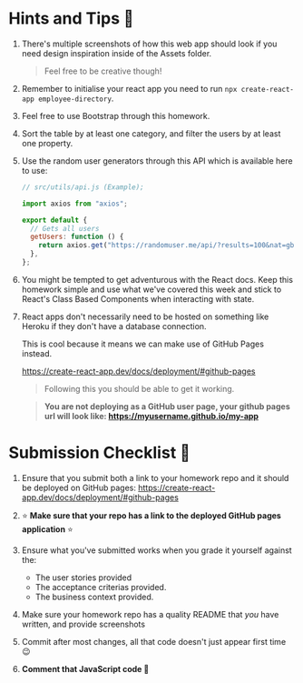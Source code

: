 # Hints and Tips :tada:

1. There's multiple screenshots of how this web app should look if you need design inspiration inside of the Assets folder.

   > Feel free to be creative though!

1. Remember to initialise your react app you need to run `npx create-react-app employee-directory`.

1. Feel free to use Bootstrap through this homework.

1. Sort the table by at least one category, and filter the users by at least one property.

1. Use the random user generators through this API which is available here to use:

   ```js
   // src/utils/api.js (Example);

   import axios from "axios";

   export default {
     // Gets all users
     getUsers: function () {
       return axios.get("https://randomuser.me/api/?results=100&nat=gb");
     },
   };
   ```

1. You might be tempted to get adventurous with the React docs. Keep this homework simple and use what we've covered this week and stick to React's Class Based Components when interacting with state.

1. React apps don't necessarily need to be hosted on something like Heroku if they don't have a database connection.

   This is cool because it means we can make use of GitHub Pages instead.

   https://create-react-app.dev/docs/deployment/#github-pages

   > Following this you should be able to get it working.

   > **You are not deploying as a GitHub user page, your github pages url will look like: https://myusername.github.io/my-app**

# Submission Checklist :rocket:

1. Ensure that you submit both a link to your homework repo and it should be deployed on GitHub pages: https://create-react-app.dev/docs/deployment/#github-pages

1. :star: **Make sure that your repo has a link to the deployed GitHub pages application** :star:

1. Ensure what you've submitted works when you grade it yourself against the:

   - The user stories provided
   - The acceptance criterias provided.
   - The business context provided.

1. Make sure your homework repo has a quality README that _you_ have written, and provide screenshots

1. Commit after most changes, all that code doesn't just appear first time :wink:

1. **Comment that JavaScript code :pray:**
